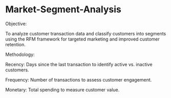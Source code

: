# Market-Segment-Analysis

Objective: 

To analyze customer transaction data and classify customers into segments using the RFM framework for targeted marketing and improved customer retention.

Methodology:

Recency: Days since the last transaction to identify active vs. inactive customers.

Frequency: Number of transactions to assess customer engagement.

Monetary: Total spending to measure customer value.
